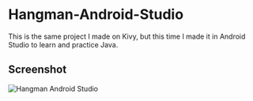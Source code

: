 # Hangman-Android-Studio
This is the same project I made on Kivy, but this time I made it in Android Studio to learn and practice Java.
## Screenshot
![Hangman Android Studio](https://user-images.githubusercontent.com/69785149/90376664-7099ab00-e03c-11ea-9c3d-0f7ab4610b01.png)
